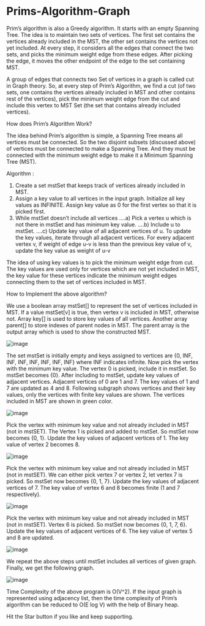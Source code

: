 # Prims-Algorithm-Graph

Prim’s algorithm is also a Greedy algorithm. It starts with an empty Spanning Tree. The idea is to maintain two sets of vertices. The first set contains the vertices already included in the MST, the other set contains the vertices not yet included. At every step, it considers all the edges that connect the two sets, and picks the minimum weight edge from these edges. After picking the edge, it moves the other endpoint of the edge to the set containing MST. 

A group of edges that connects two Set of vertices in a graph is called cut in Graph theory. So, at every step of Prim’s Algorithm, we find a cut (of two sets, one contains the vertices already included in MST and other contains rest of the vertices), pick the minimum weight edge from the cut and include this vertex to MST Set (the set that contains already included vertices).

How does Prim’s Algorithm Work? 

The idea behind Prim’s algorithm is simple, a Spanning Tree means all vertices must be connected. So the two disjoint subsets (discussed above) of vertices must be connected to make a Spanning Tree. And they must be connected with the minimum weight edge to make it a Minimum Spanning Tree (MST). 

Algorithm :

1) Create a set mstSet that keeps track of vertices already included in MST. 
2) Assign a key value to all vertices in the input graph. Initialize all key values as INFINITE. Assign key value as 0 for the first vertex so that it is picked first. 
3) While mstSet doesn’t include all vertices 
….a) Pick a vertex u which is not there in mstSet and has minimum key value. 
….b) Include u to mstSet. 
….c) Update key value of all adjacent vertices of u. To update the key values, iterate through all adjacent vertices. For every adjacent vertex v, if weight of edge u-v is less than the previous key value of v, update the key value as weight of u-v

The idea of using key values is to pick the minimum weight edge from cut. The key values are used only for vertices which are not yet included in MST, the key value for these vertices indicate the minimum weight edges connecting them to the set of vertices included in MST. 

How to Implement the above algorithm? 

We use a boolean array mstSet[] to represent the set of vertices included in MST. If a value mstSet[v] is true, then vertex v is included in MST, otherwise not. Array key[] is used to store key values of all vertices. Another array parent[] to store indexes of parent nodes in MST. The parent array is the output array which is used to show the constructed MST.

![image](https://user-images.githubusercontent.com/22562694/120124652-0325c800-c1d3-11eb-8c4d-15ab6d5987de.png)

The set mstSet is initially empty and keys assigned to vertices are {0, INF, INF, INF, INF, INF, INF, INF} where INF indicates infinite. Now pick the vertex with the minimum key value. The vertex 0 is picked, include it in mstSet. So mstSet becomes {0}. After including to mstSet, update key values of adjacent vertices. Adjacent vertices of 0 are 1 and 7. The key values of 1 and 7 are updated as 4 and 8. Following subgraph shows vertices and their key values, only the vertices with finite key values are shown. The vertices included in MST are shown in green color.

![image](https://user-images.githubusercontent.com/22562694/120124658-091ba900-c1d3-11eb-89f4-995edbf1bc1e.png)

Pick the vertex with minimum key value and not already included in MST (not in mstSET). The Vertex 1 is picked and added to mstSet. So mstSet now becomes {0, 1}. Update the key values of adjacent vertices of 1. The key value of vertex 2 becomes 8.

![image](https://user-images.githubusercontent.com/22562694/120124675-1b95e280-c1d3-11eb-8a7f-b52f6d4c5dd2.png)

Pick the vertex with minimum key value and not already included in MST (not in mstSET). We can either pick vertex 7 or vertex 2, let vertex 7 is picked. So mstSet now becomes {0, 1, 7}. Update the key values of adjacent vertices of 7. The key value of vertex 6 and 8 becomes finite (1 and 7 respectively). 

![image](https://user-images.githubusercontent.com/22562694/120124687-29e3fe80-c1d3-11eb-9a1a-22cb6ad19db0.png)

Pick the vertex with minimum key value and not already included in MST (not in mstSET). Vertex 6 is picked. So mstSet now becomes {0, 1, 7, 6}. Update the key values of adjacent vertices of 6. The key value of vertex 5 and 8 are updated.

![image](https://user-images.githubusercontent.com/22562694/120124699-3700ed80-c1d3-11eb-8308-fdb6ebdb9e9c.png)

We repeat the above steps until mstSet includes all vertices of given graph. Finally, we get the following graph.

![image](https://user-images.githubusercontent.com/22562694/120124709-42541900-c1d3-11eb-97f7-92a04c429150.png)


Time Complexity of the above program is O(V^2). If the input graph is represented using adjacency list, then the time complexity of Prim’s algorithm can be reduced to O(E log V) with the help of Binary heap.

Hit the Star button if you like and keep supporting.


